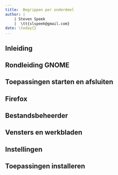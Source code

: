 ```yaml
---
title:  Begrippen per onderdeel
author: |
    | Steven Speek 
    |  \tt{slspeek@gmail.com}
date: \today{}
...
```


## Inleiding

## Rondleiding GNOME

## Toepassingen starten en afsluiten 

## Firefox

## Bestandsbeheerder

## Vensters en werkbladen

## Instellingen

## Toepassingen installeren

